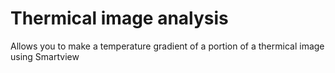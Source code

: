 # Thermical image analysis
Allows you to make a temperature gradient of a portion of a thermical image using Smartview
